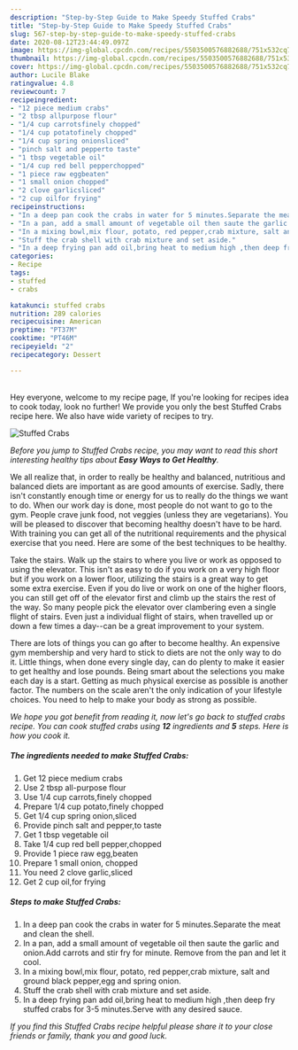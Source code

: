 ```yaml
---
description: "Step-by-Step Guide to Make Speedy Stuffed Crabs"
title: "Step-by-Step Guide to Make Speedy Stuffed Crabs"
slug: 567-step-by-step-guide-to-make-speedy-stuffed-crabs
date: 2020-08-12T23:44:49.097Z
image: https://img-global.cpcdn.com/recipes/5503500576882688/751x532cq70/stuffed-crabs-recipe-main-photo.jpg
thumbnail: https://img-global.cpcdn.com/recipes/5503500576882688/751x532cq70/stuffed-crabs-recipe-main-photo.jpg
cover: https://img-global.cpcdn.com/recipes/5503500576882688/751x532cq70/stuffed-crabs-recipe-main-photo.jpg
author: Lucile Blake
ratingvalue: 4.8
reviewcount: 7
recipeingredient:
- "12 piece medium crabs"
- "2 tbsp allpurpose flour"
- "1/4 cup carrotsfinely chopped"
- "1/4 cup potatofinely chopped"
- "1/4 cup spring onionsliced"
- "pinch salt and pepperto taste"
- "1 tbsp vegetable oil"
- "1/4 cup red bell pepperchopped"
- "1 piece raw eggbeaten"
- "1 small onion chopped"
- "2 clove garlicsliced"
- "2 cup oilfor frying"
recipeinstructions:
- "In a deep pan cook the crabs in water for 5 minutes.Separate the meat and clean the shell."
- "In a pan, add a small amount of vegetable oil then saute the garlic and onion.Add carrots and stir fry for minute. Remove from the pan and let it cool."
- "In a mixing bowl,mix flour, potato, red pepper,crab mixture, salt and ground black pepper,egg and spring onion."
- "Stuff the crab shell with crab mixture and set aside."
- "In a deep frying pan add oil,bring heat to medium high ,then deep fry stuffed crabs for 3-5 minutes.Serve with any desired sauce."
categories:
- Recipe
tags:
- stuffed
- crabs

katakunci: stuffed crabs 
nutrition: 289 calories
recipecuisine: American
preptime: "PT37M"
cooktime: "PT46M"
recipeyield: "2"
recipecategory: Dessert

---
```

<br>
Hey everyone, welcome to my recipe page, If you're looking for recipes idea to cook today, look no further! We provide you only the best Stuffed Crabs recipe here. We also have wide variety of recipes to try.
<br>


![Stuffed Crabs](https://img-global.cpcdn.com/recipes/5503500576882688/751x532cq70/stuffed-crabs-recipe-main-photo.jpg)

<i>Before you jump to Stuffed Crabs recipe, you may want to read this short interesting healthy tips about <strong>Easy Ways to Get Healthy</strong>.</i>

We all realize that, in order to really be healthy and balanced, nutritious and balanced diets are important as are good amounts of exercise. Sadly, there isn't constantly enough time or energy for us to really do the things we want to do. When our work day is done, most people do not want to go to the gym. People crave junk food, not veggies (unless they are vegetarians). You will be pleased to discover that becoming healthy doesn't have to be hard. With training you can get all of the nutritional requirements and the physical exercise that you need. Here are some of the best techniques to be healthy.

Take the stairs. Walk up the stairs to where you live or work as opposed to using the elevator. This isn't as easy to do if you work on a very high floor but if you work on a lower floor, utilizing the stairs is a great way to get some extra exercise. Even if you do live or work on one of the higher floors, you can still get off of the elevator first and climb up the stairs the rest of the way. So many people pick the elevator over clambering even a single flight of stairs. Even just a individual flight of stairs, when travelled up or down a few times a day--can be a great improvement to your system. 

There are lots of things you can go after to become healthy. An expensive gym membership and very hard to stick to diets are not the only way to do it. Little things, when done every single day, can do plenty to make it easier to get healthy and lose pounds. Being smart about the selections you make each day is a start. Getting as much physical exercise as possible is another factor. The numbers on the scale aren't the only indication of your lifestyle choices. You need to help to make your body as strong as possible. 


<i>We hope you got benefit from reading it, now let's go back to stuffed crabs recipe. You can cook stuffed crabs using <strong>12</strong> ingredients and <strong>5</strong> steps. Here is how you cook it.
</i>

##### The ingredients needed to make Stuffed Crabs:

1. Get 12 piece medium crabs
1. Use 2 tbsp all-purpose flour
1. Use 1/4 cup carrots,finely chopped
1. Prepare 1/4 cup potato,finely chopped
1. Get 1/4 cup spring onion,sliced
1. Provide pinch salt and pepper,to taste
1. Get 1 tbsp vegetable oil
1. Take 1/4 cup red bell pepper,chopped
1. Provide 1 piece raw egg,beaten
1. Prepare 1 small onion, chopped
1. You need 2 clove garlic,sliced
1. Get 2 cup oil,for frying


##### Steps to make Stuffed Crabs:

1. In a deep pan cook the crabs in water for 5 minutes.Separate the meat and clean the shell.
1. In a pan, add a small amount of vegetable oil then saute the garlic and onion.Add carrots and stir fry for minute. Remove from the pan and let it cool.
1. In a mixing bowl,mix flour, potato, red pepper,crab mixture, salt and ground black pepper,egg and spring onion.
1. Stuff the crab shell with crab mixture and set aside.
1. In a deep frying pan add oil,bring heat to medium high ,then deep fry stuffed crabs for 3-5 minutes.Serve with any desired sauce.


<i>If you find this Stuffed Crabs recipe helpful please share it to your close friends or family, thank you and good luck.</i>
